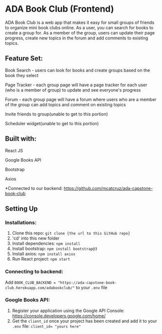 # ADA Book Club (Frontend)

ADA Book Club is a web app that makes it easy for small groups of friends to organize mini book clubs online. As a user, you can search for books to create a group for. As a member of the group, users can update their page progress, create new topics in the forum and add comments to existing topics.

## Feature Set:

Book Search - users can look for books and create groups based on the book they select

Page Tracker - each group page will have a page tracker for each user (who is a member of group) to update and see everyone's progress

Forum - each group page will have a forum where users who are a member of the group can add topics and comment on existing topics 

Invite friends to group(unable to get to this portion)

Scheduler widget(unable to get to this portion)

## Built with:

React JS

Google Books API

Bootstrap

Axios

*Connected to our backend: https://github.com/mcatcruz/ada-capstone-book-club


## Setting Up

### Installations:
1. Clone this repo: `git clone {the url to this GitHub repo}`
2. 'cd' into this new folder
3. Install dependencies: `npm install`
4. Install bootstrap: `npm install bootstrap@3`
5. Install axios: `npm install axios`
6. Run React project: `npm start`


### Connecting to backend:
Add `BOOK_CLUB_BACKEND = "https://ada-capstone-book-club.herokuapp.com/adabookclub/"` to your `.env` file


### Google Books API:

1. Register your application using the Google API Console: https://console.developers.google.com/home/
2. Get the `client_id` once your project has been created and add it to your `.env` file: `client_id= "yours here"`
